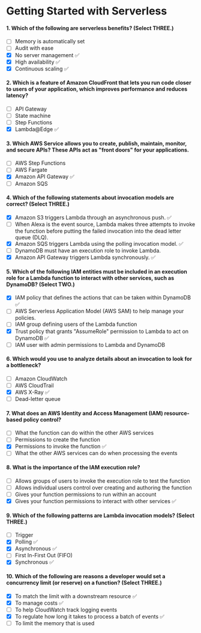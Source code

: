 # Getting Started with Serverless

#### 1. Which of the following are serverless benefits? (Select THREE.)
- [ ] Memory is automatically set
- [ ] Audit with ease
- [x] No server management ✅
- [x] High availability ✅
- [x] Continuous scaling ✅

#### 2. Which is a feature of Amazon CloudFront that lets you run code closer to users of your application, which improves performance and reduces latency?
- [ ] API Gateway
- [ ] State machine
- [ ] Step Functions
- [x] Lambda@Edge ✅

#### 3. Which AWS Service allows you to create, publish, maintain, monitor, and secure APIs? These APIs act as "front doors" for your applications.
- [ ] AWS Step Functions
- [ ] AWS Fargate
- [x] Amazon API Gateway ✅
- [ ] Amazon SQS

#### 4. Which of the following statements about invocation models are correct? (Select THREE.)
- [x] Amazon S3 triggers Lambda through an asynchronous push. ✅
- [ ] When Alexa is the event source, Lambda makes three attempts to invoke the function before putting the failed invocation into the dead letter queue (DLQ).
- [x] Amazon SQS triggers Lambda using the polling invocation model. ✅
- [ ] DynamoDB must have an execution role to invoke Lambda.
- [x] Amazon API Gateway triggers Lambda synchronously. ✅

#### 5. Which of the following IAM entities must be included in an execution role for a Lambda function to interact with other services, such as DynamoDB? (Select TWO.)
- [x] IAM policy that defines the actions that can be taken within DynamoDB ✅
- [ ] AWS Serverless Application Model (AWS SAM) to help manage your policies.
- [ ] IAM group defining users of the Lambda function
- [x] Trust policy that grants "AssumeRole" permission to Lambda to act on DynamoDB ✅
- [ ] IAM user with admin permissions to Lambda and DynamoDB

#### 6. Which would you use to analyze details about an invocation to look for a bottleneck?
- [ ] Amazon CloudWatch
- [ ] AWS CloudTrail
- [x] AWS X-Ray ✅
- [ ] Dead-letter queue

#### 7. What does an AWS Identity and Access Management (IAM) resource-based policy control?
- [ ] What the function can do within the other AWS services
- [ ] Permissions to create the function
- [x] Permissions to invoke the function ✅
- [ ] What the other AWS services can do when processing the events

#### 8. What is the importance of the IAM execution role?
- [ ] Allows groups of users to invoke the execution role to test the function
- [ ] Allows individual users control over creating and authoring the function
- [ ] Gives your function permissions to run within an account
- [x] Gives your function permissions to interact with other services ✅

#### 9. Which of the following patterns are Lambda invocation models? (Select THREE.)
- [ ] Trigger 
- [x] Polling ✅
- [x] Asynchronous ✅
- [ ] First In-First Out (FIFO)
- [x] Synchronous ✅

#### 10. Which of the following are reasons a developer would set a concurrency limit (or reserve) on a function? (Select THREE.)
- [x] To match the limit with a downstream resource ✅
- [x] To manage costs ✅
- [ ] To help CloudWatch track logging events
- [x] To regulate how long it takes to process a batch of events ✅
- [ ] To limit the memory that is used
